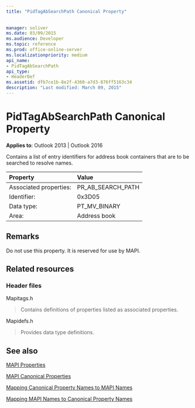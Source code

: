 ```yaml
---
title: "PidTagAbSearchPath Canonical Property"
 
 
manager: soliver
ms.date: 03/09/2015
ms.audience: Developer
ms.topic: reference
ms.prod: office-online-server
ms.localizationpriority: medium
api_name:
- PidTagAbSearchPath
api_type:
- HeaderDef
ms.assetid: dfb7ce1b-8e2f-4360-a7d3-876ff5163c34
description: "Last modified: March 09, 2015"
---
```


# PidTagAbSearchPath Canonical Property

  
  
**Applies to**: Outlook 2013 | Outlook 2016 
  
Contains a list of entry identifiers for address book containers that are to be searched to resolve names. 
  
|Property|Value|
|:-----|:-----|
|Associated properties:  <br/> |PR_AB_SEARCH_PATH  <br/> |
|Identifier:  <br/> |0x3D05  <br/> |
|Data type:  <br/> |PT_MV_BINARY  <br/> |
|Area:  <br/> |Address book  <br/> |
   
## Remarks

Do not use this property. It is reserved for use by MAPI.
  
## Related resources

### Header files

Mapitags.h
  
> Contains definitions of properties listed as associated properties.
    
Mapidefs.h
  
> Provides data type definitions.
    
## See also



[MAPI Properties](mapi-properties.md)
  
[MAPI Canonical Properties](mapi-canonical-properties.md)
  
[Mapping Canonical Property Names to MAPI Names](mapping-canonical-property-names-to-mapi-names.md)
  
[Mapping MAPI Names to Canonical Property Names](mapping-mapi-names-to-canonical-property-names.md)

